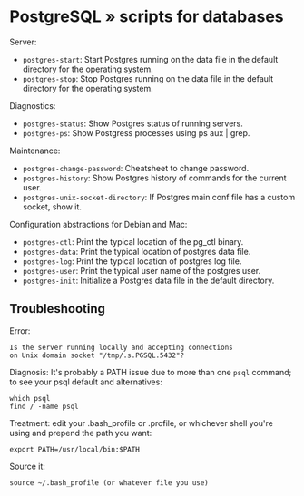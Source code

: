 # PostgreSQL » scripts for databases


Server:

* <code>postgres-start</code>: Start Postgres running on the data file in the default directory for the operating system.
* <code>postgres-stop</code>: Stop Postgres running on the data file in the default directory for the operating system.


Diagnostics:

* <code>postgres-status</code>: Show Postgres status of running servers.
* <code>postgres-ps</code>: Show Postgress processes using ps aux | grep.


Maintenance:

* <code>postgres-change-password</code>: Cheatsheet to change password.
* <code>postgres-history</code>: Show Postgres history of commands for the current user.
* <code>postgres-unix-socket-directory</code>: If Postgres main conf file has a custom socket, show it.


Configuration abstractions for Debian and Mac:

* <code>postgres-ctl</code>: Print the typical location of the pg_ctl binary.
* <code>postgres-data</code>: Print the typical location of postgres data file.
* <code>postgres-log</code>: Print the typical location of postgres log file. 
* <code>postgres-user</code>: Print the typical user name of the postgres user.
* <code>postgres-init</code>: Initialize a Postgres data file in the default directory.



## Troubleshooting

Error: 

    Is the server running locally and accepting connections
    on Unix domain socket "/tmp/.s.PGSQL.5432"?

Diagnosis: It's probably a PATH issue due to more than one <code>psql</code> command; to see your psql default and alternatives:

    which psql
    find / -name psql

Treatment: edit your .bash_profile or .profile, or whichever shell you're using and prepend the path you want: 

    export PATH=/usr/local/bin:$PATH

Source it:

    source ~/.bash_profile (or whatever file you use)

